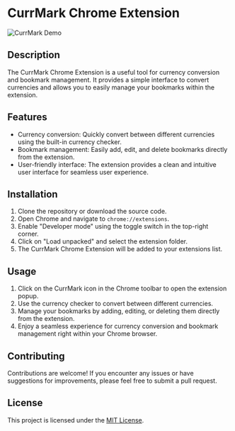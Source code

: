 # CurrMark Chrome Extension

![CurrMark Demo]()

## Description

The CurrMark Chrome Extension is a useful tool for currency conversion and bookmark management. It provides a simple interface to convert currencies and allows you to easily manage your bookmarks within the extension.

## Features

- Currency conversion: Quickly convert between different currencies using the built-in currency checker.
- Bookmark management: Easily add, edit, and delete bookmarks directly from the extension.
- User-friendly interface: The extension provides a clean and intuitive user interface for seamless user experience.

## Installation

1. Clone the repository or download the source code.
2. Open Chrome and navigate to `chrome://extensions`.
3. Enable "Developer mode" using the toggle switch in the top-right corner.
4. Click on "Load unpacked" and select the extension folder.
5. The CurrMark Chrome Extension will be added to your extensions list.

## Usage

1. Click on the CurrMark icon in the Chrome toolbar to open the extension popup.
2. Use the currency checker to convert between different currencies.
3. Manage your bookmarks by adding, editing, or deleting them directly from the extension.
4. Enjoy a seamless experience for currency conversion and bookmark management right within your Chrome browser.

## Contributing

Contributions are welcome! If you encounter any issues or have suggestions for improvements, please feel free to submit a pull request.

## License

This project is licensed under the [MIT License](link-to-license).
